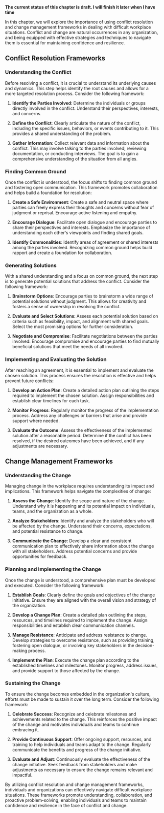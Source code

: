 **The current status of this chapter is draft. I will finish it later when I have time**

In this chapter, we will explore the importance of using conflict resolution and change management frameworks in dealing with difficult workplace situations. Conflict and change are natural occurrences in any organization, and being equipped with effective strategies and techniques to navigate them is essential for maintaining confidence and resilience.

Conflict Resolution Frameworks
------------------------------

### Understanding the Conflict

Before resolving a conflict, it is crucial to understand its underlying causes and dynamics. This step helps identify the root causes and allows for a more targeted resolution process. Consider the following framework:

1. **Identify the Parties Involved**: Determine the individuals or groups directly involved in the conflict. Understand their perspectives, interests, and concerns.

2. **Define the Conflict**: Clearly articulate the nature of the conflict, including the specific issues, behaviors, or events contributing to it. This provides a shared understanding of the problem.

3. **Gather Information**: Collect relevant data and information about the conflict. This may involve talking to the parties involved, reviewing documentation, or conducting interviews. The goal is to gain a comprehensive understanding of the situation from all angles.

### Finding Common Ground

Once the conflict is understood, the focus shifts to finding common ground and fostering open communication. This framework promotes collaboration and helps build a foundation for resolution:

1. **Create a Safe Environment**: Create a safe and neutral space where parties can freely express their thoughts and concerns without fear of judgment or reprisal. Encourage active listening and empathy.

2. **Encourage Dialogue**: Facilitate open dialogue and encourage parties to share their perspectives and interests. Emphasize the importance of understanding each other's viewpoints and finding shared goals.

3. **Identify Commonalities**: Identify areas of agreement or shared interests among the parties involved. Recognizing common ground helps build rapport and create a foundation for collaboration.

### Generating Solutions

With a shared understanding and a focus on common ground, the next step is to generate potential solutions that address the conflict. Consider the following framework:

1. **Brainstorm Options**: Encourage parties to brainstorm a wide range of potential solutions without judgment. This allows for creativity and fosters a sense of ownership in resolving the conflict.

2. **Evaluate and Select Solutions**: Assess each potential solution based on criteria such as feasibility, impact, and alignment with shared goals. Select the most promising options for further consideration.

3. **Negotiate and Compromise**: Facilitate negotiations between the parties involved. Encourage compromise and encourage parties to find mutually beneficial solutions that meet the needs of all involved.

### Implementing and Evaluating the Solution

After reaching an agreement, it is essential to implement and evaluate the chosen solution. This process ensures the resolution is effective and helps prevent future conflicts:

1. **Develop an Action Plan**: Create a detailed action plan outlining the steps required to implement the chosen solution. Assign responsibilities and establish clear timelines for each task.

2. **Monitor Progress**: Regularly monitor the progress of the implementation process. Address any challenges or barriers that arise and provide support where needed.

3. **Evaluate the Outcome**: Assess the effectiveness of the implemented solution after a reasonable period. Determine if the conflict has been resolved, if the desired outcomes have been achieved, and if any adjustments are necessary.

Change Management Frameworks
----------------------------

### Understanding the Change

Managing change in the workplace requires understanding its impact and implications. This framework helps navigate the complexities of change:

1. **Assess the Change**: Identify the scope and nature of the change. Understand why it is happening and its potential impact on individuals, teams, and the organization as a whole.

2. **Analyze Stakeholders**: Identify and analyze the stakeholders who will be affected by the change. Understand their concerns, expectations, and potential resistance to change.

3. **Communicate the Change**: Develop a clear and consistent communication plan to effectively share information about the change with all stakeholders. Address potential concerns and provide opportunities for feedback.

### Planning and Implementing the Change

Once the change is understood, a comprehensive plan must be developed and executed. Consider the following framework:

1. **Establish Goals**: Clearly define the goals and objectives of the change initiative. Ensure they are aligned with the overall vision and strategy of the organization.

2. **Develop a Change Plan**: Create a detailed plan outlining the steps, resources, and timelines required to implement the change. Assign responsibilities and establish clear communication channels.

3. **Manage Resistance**: Anticipate and address resistance to change. Develop strategies to overcome resistance, such as providing training, fostering open dialogue, or involving key stakeholders in the decision-making process.

4. **Implement the Plan**: Execute the change plan according to the established timelines and milestones. Monitor progress, address issues, and provide support to those affected by the change.

### Sustaining the Change

To ensure the change becomes embedded in the organization's culture, efforts must be made to sustain it over the long term. Consider the following framework:

1. **Celebrate Success**: Recognize and celebrate milestones and achievements related to the change. This reinforces the positive impact of the change and motivates individuals and teams to continue embracing it.

2. **Provide Continuous Support**: Offer ongoing support, resources, and training to help individuals and teams adapt to the change. Regularly communicate the benefits and progress of the change initiative.

3. **Evaluate and Adjust**: Continuously evaluate the effectiveness of the change initiative. Seek feedback from stakeholders and make adjustments as necessary to ensure the change remains relevant and impactful.

By utilizing conflict resolution and change management frameworks, individuals and organizations can effectively navigate difficult workplace situations. These frameworks promote understanding, collaboration, and proactive problem-solving, enabling individuals and teams to maintain confidence and resilience in the face of conflict and change.

